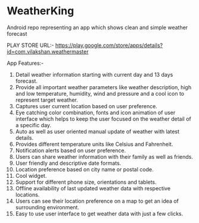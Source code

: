 # WeatherKing
Android repo representing an app which shows clean and simple weather forecast


PLAY STORE URL:- https://play.google.com/store/apps/details?id=com.vilakshan.weathermaster


App Features:- 
1.	Detail weather information starting with current day and 13 days forecast.
2.	Provide all important weather parameters like weather description, high and low temperature, humidity, wind and pressure and a cool icon to represent target weather.
3.	Captures user current location based on user preference.
4.	Eye catching color combination, fonts and icon animation of user interface which helps to keep the user focused on the weather detail of a specific day.
5.	Auto as well as user oriented manual update of weather with latest details.
6.	Provides different temperature units like Celsius and Fahrenheit.
7.	Notification alerts based on user preference.
8.	Users can share weather information with their family as well as friends.
9.	User friendly and descriptive date formats.
10.	Location preference based on city name or postal code.
11.	Cool widget.
12.	Support for different phone size, orientations and tablets.
13.	Offline availability of last updated weather data with respective locations.
14.	Users can see their location preference on a map to get an idea of surrounding environment.
15.	Easy to use user interface to get weather data with just a few clicks.
